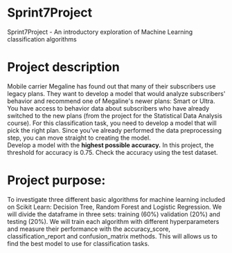 # Sprint7Project
Sprint7Project - An introductory exploration of Machine Learning classification algorithms

# Project description
Mobile carrier Megaline has found out that many of their subscribers use legacy plans. They want to develop a model that would analyze subscribers' behavior and recommend one of Megaline's newer plans: Smart or Ultra.<br>
You have access to behavior data about subscribers who have already switched to the new plans (from the project for the Statistical Data Analysis course). For this classification task, you need to develop a model that will pick the right plan. Since you’ve already performed the data preprocessing step, you can move straight to creating the model.<br>
Develop a model with the **highest possible accuracy.** In this project, the threshold for accuracy is 0.75. Check the accuracy using the test dataset.<br>

# Project purpose:
To investigate three different basic algorithms for machine learning included on Scikit Learn: Decision Tree, Random Forest and Logistic Regression. We will divide the dataframe in three sets: training (60%) validation (20%) and testing (20%). We will train each algorithm with different hyperparameters and measure their performance with the accuracy_score, classification_report and confusion_matrix methods. This will allows us to find the best model to use for classification tasks.
